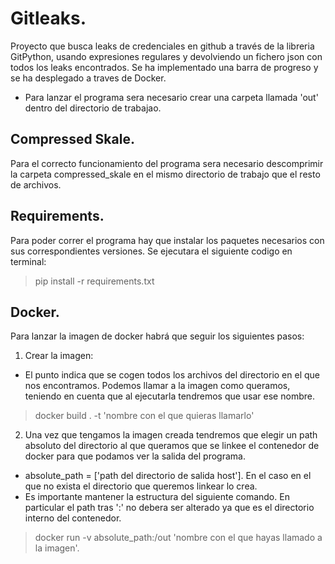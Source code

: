 # Gitleaks.
Proyecto que busca leaks de credenciales en github a través de la libreria GitPython, usando expresiones regulares y devolviendo un fichero json con
todos los leaks encontrados. Se ha implementado una barra de progreso y se ha desplegado a traves de Docker.
- Para lanzar el programa sera necesario crear una carpeta llamada 'out' dentro del directorio de trabajao.
## Compressed Skale.
Para el correcto funcionamiento del programa sera necesario descomprimir la carpeta  compressed_skale en el mismo directorio de trabajo que el resto de archivos.
## Requirements.
Para poder correr el programa hay que instalar los paquetes necesarios con sus correspondientes versiones. Se ejecutara el siguiente codigo en terminal:
>pip install -r requirements.txt
## Docker.
Para lanzar la imagen de docker habrá que seguir los siguientes pasos:
1. Crear la imagen: 
- El punto indica que se cogen todos los archivos del directorio en el que nos encontramos. Podemos llamar a la imagen como queramos, teniendo en cuenta que al ejecutarla tendremos que usar ese nombre.
>docker build . -t 'nombre con el que quieras llamarlo'
2. Una vez que tengamos la imagen creada tendremos que elegir un path absoluto del directorio al que queramos que se linkee el contenedor de docker
para que podamos ver la salida del programa.
- absolute_path = ['path del directorio de salida host']. En el caso en el que no exista el directorio que queremos linkear lo crea.
- Es importante mantener la estructura del siguiente comando. En particular el path tras ':' no debera ser alterado ya que es el directorio interno del contenedor.
>docker run -v absolute_path:/out 'nombre con el que hayas llamado a la imagen'.
